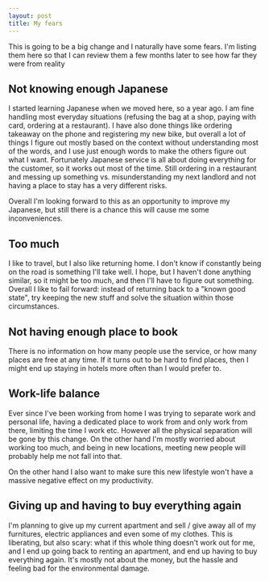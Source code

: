 ```yaml
---
layout: post
title: My fears
---
```


This is going to be a big change and I naturally have some fears. I'm listing them here so that I can review them a few months later to see how far they were from reality

## Not knowing enough Japanese

I started learning Japanese when we moved here, so a year ago. I am fine handling most everyday situations (refusing the bag at a shop, paying with card, ordering at a restaurant). I have also done things like ordering takeaway on the phone and registering my new bike, but overall a lot of things I figure out mostly based on the context without understanding most of the words, and I use just enough words to make the others figure out what I want. Fortunately Japanese service is all about doing everything for the customer, so it works out most of the time. Still ordering in a restaurant and messing up something vs. misunderstanding my next landlord and not having a place to stay has a very different risks.

Overall I'm looking forward to this as an opportunity to improve my Japanese, but still there is a chance this will cause me some inconveniences.

## Too much

I like to travel, but I also like returning home. I don't know if constantly being on the road is something I'll take well. I hope, but I haven't done anything similar, so it might be too much, and then I'll have to figure out something. Overall I like to fail forward: instead of returning back to a "known good state", try keeping the new stuff and solve the situation within those circumstances.

## Not having enough place to book

There is no information on how many people use the service, or how many places are free at any time. If it turns out to be hard to find places, then I might end up staying in hotels more often than I would prefer to.

## Work-life balance

Ever since I've been working from home I was trying to separate work and personal life, having a dedicated place to work from and only work from there, limiting the time I work etc. However all the physical separation will be gone by this change. On the other hand I'm mostly worried about working too much, and being in new locations, meeting new people will probably help me not fall into that.

On the other hand I also want to make sure this new lifestyle won't have a massive negative effect on my productivity. 

## Giving up and having to buy everything again

I'm planning to give up my current apartment and sell / give away all of my furnitures, electric appliances and even some of my clothes. This is liberating, but also scary: what if this whole thing doesn't work out for me, and I end up going back to renting an apartment, and end up having to buy everything again. It's mostly not about the money, but the hassle and feeling bad for the environmental damage.
